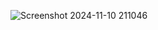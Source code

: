 
![Screenshot 2024-11-10 211046](https://github.com/user-attachments/assets/a418ecb6-ae04-45ab-afc8-90c3dcd094ec)
